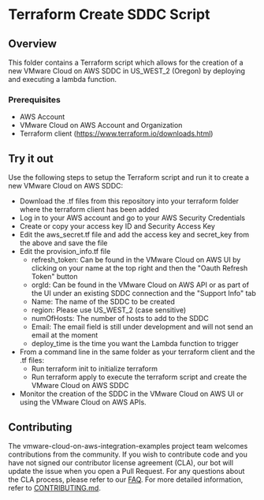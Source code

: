 # Terraform Create SDDC Script

## Overview

This folder contains a Terraform script which allows for the creation of a new VMware Cloud on AWS SDDC in US_WEST_2 (Oregon) by deploying and executing a lambda function.

### Prerequisites

* AWS Account
* VMware Cloud on AWS Account and Organization
* Terraform client (https://www.terraform.io/downloads.html)


## Try it out
Use the following steps to setup the Terraform script and run it to create a new VMware Cloud on AWS SDDC:

* Download the .tf files from this repository into your terraform folder where the terraform client has been added
* Log in to your AWS account and go to your AWS Security Credentials
* Create or copy your access key ID and Security Access Key
* Edit the aws_secret.tf file and add the access key and secret_key from the above and save the file
* Edit the provision_info.tf file
    * refresh_token: Can be found in the VMware Cloud on AWS UI by clicking on your name at the top right and then the "Oauth Refresh Token" button
    * orgId: Can be found in the VMware Cloud on AWS API or as part of the UI under an existing SDDC connection and the "Support Info" tab
    * Name: The name of the SDDC to be created
    * region: Please use US_WEST_2 (case sensitive)
    * numOfHosts: The number of hosts to add to the SDDC
    * Email: The email field is still under development and will not send an email at the moment
    * deploy_time is the time you want the Lambda function to trigger
* From a command line in the same folder as your terraform client and the .tf files:
    * Run terraform init to initialize terraform
    * Run terraform apply to execute the terraform script and create the VMware Cloud on AWS SDDC
* Monitor the creation of the SDDC in the VMware Cloud on AWS UI or using the VMware Cloud on AWS APIs.


## Contributing

The vmware-cloud-on-aws-integration-examples project team welcomes contributions from the community. If you wish to contribute code and you have not
signed our contributor license agreement (CLA), our bot will update the issue when you open a Pull Request. For any
questions about the CLA process, please refer to our [FAQ](https://cla.vmware.com/faq). For more detailed information,
refer to [CONTRIBUTING.md](CONTRIBUTING.md).